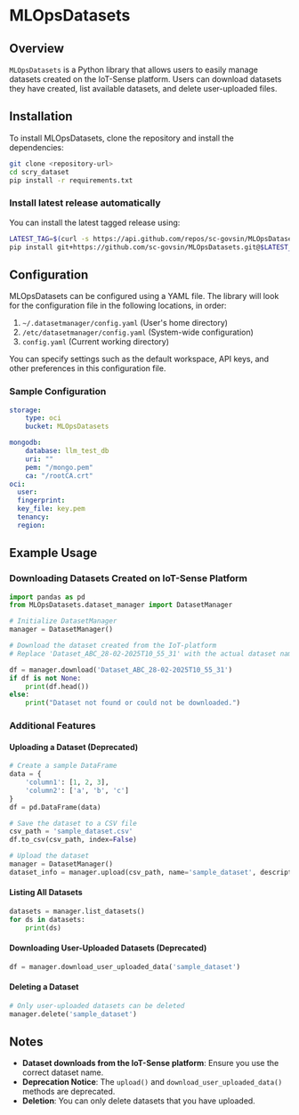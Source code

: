 # MLOpsDatasets
## Overview
`MLOpsDatasets` is a Python library that allows users to easily manage datasets created on the IoT-Sense platform. Users can download datasets they have created, list available datasets, and delete user-uploaded files.

## Installation

To install MLOpsDatasets, clone the repository and install the dependencies:

```bash
git clone <repository-url>
cd scry_dataset
pip install -r requirements.txt
```
### Install latest release automatically
You can install the latest tagged release using:

```bash
LATEST_TAG=$(curl -s https://api.github.com/repos/sc-govsin/MLOpsDatasets/releases/latest | grep '"tag_name":' | sed -E 's/.*"([^"]+)".*/\1/')
pip install git+https://github.com/sc-govsin/MLOpsDatasets.git@$LATEST_TAG
```

## Configuration

MLOpsDatasets can be configured using a YAML file. The library will look for the configuration file in the following locations, in order:

1. `~/.datasetmanager/config.yaml` (User's home directory)
2. `/etc/datasetmanager/config.yaml` (System-wide configuration)
3. `config.yaml` (Current working directory)

You can specify settings such as the default workspace, API keys, and other preferences in this configuration file.

### Sample Configuration

```yaml
storage:
    type: oci
    bucket: MLOpsDatasets

mongodb:
    database: llm_test_db
    uri: ""
    pem: "/mongo.pem"
    ca: "/rootCA.crt"
oci:
  user: 
  fingerprint: 
  key_file: key.pem
  tenancy: 
  region: 
```

## Example Usage

### Downloading Datasets Created on IoT-Sense Platform
```python
import pandas as pd
from MLOpsDatasets.dataset_manager import DatasetManager

# Initialize DatasetManager
manager = DatasetManager()

# Download the dataset created from the IoT-platform
# Replace 'Dataset_ABC_28-02-2025T10_55_31' with the actual dataset name

df = manager.download('Dataset_ABC_28-02-2025T10_55_31')
if df is not None:
    print(df.head())
else:
    print("Dataset not found or could not be downloaded.")
```

### Additional Features

#### Uploading a Dataset (Deprecated)
```python
# Create a sample DataFrame
data = {
    'column1': [1, 2, 3],
    'column2': ['a', 'b', 'c']
}
df = pd.DataFrame(data)

# Save the dataset to a CSV file
csv_path = 'sample_dataset.csv'
df.to_csv(csv_path, index=False)

# Upload the dataset
manager = DatasetManager()
dataset_info = manager.upload(csv_path, name='sample_dataset', description='Sample dataset', tags=['sample'])
```

#### Listing All Datasets
```python
datasets = manager.list_datasets()
for ds in datasets:
    print(ds)
```

#### Downloading User-Uploaded Datasets (Deprecated)
```python
df = manager.download_user_uploaded_data('sample_dataset')
```

#### Deleting a Dataset
```python
# Only user-uploaded datasets can be deleted
manager.delete('sample_dataset')
```

## Notes
- **Dataset downloads from the IoT-Sense platform**: Ensure you use the correct dataset name.
- **Deprecation Notice**: The `upload()` and `download_user_uploaded_data()` methods are deprecated.
- **Deletion**: You can only delete datasets that you have uploaded.
